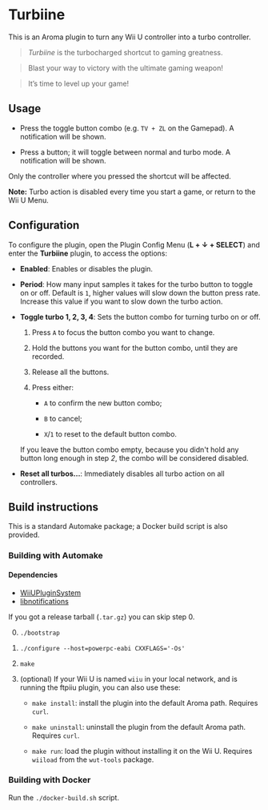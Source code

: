 # Turbiine

This is an Aroma plugin to turn any Wii U controller into a turbo controller.

> *Turbiine* is the turbocharged shortcut to gaming greatness.

> Blast your way to victory with the ultimate gaming weapon!

> It’s time to level up your game!


## Usage

- Press the toggle button combo (e.g. `TV + ZL` on the Gamepad). A notification will be
  shown.

- Press a button; it will toggle between normal and turbo mode. A notification will be
  shown.

Only the controller where you pressed the shortcut will be affected.

**Note:** Turbo action is disabled every time you start a game, or return to the Wii U Menu.


## Configuration

To configure the plugin, open the Plugin Config Menu (**L + ↓ + SELECT**) and enter the
**Turbiine** plugin, to access the options:

- **Enabled**: Enables or disables the plugin.

- **Period**: How many input samples it takes for the turbo button to toggle on or off. Default
  is `1`, higher values will slow down the button press rate. Increase this value if you
  want to slow down the turbo action.

- **Toggle turbo 1, 2, 3, 4**: Sets the button combo for turning turbo on or off.

  1. Press `A` to focus the button combo you want to change.

  2. Hold the buttons you want for the button combo, until they are recorded.

  3. Release all the buttons.

  4. Press either:

       - `A` to confirm the new button combo;

       - `B` to cancel;

       - `X`/`1` to reset to the default button combo.

  If you leave the button combo empty, because you didn't hold any button long enough in
  step *2*, the combo will be considered disabled.

- **Reset all turbos...**: Immediately disables all turbo action on all controllers.


## Build instructions

This is a standard Automake package; a Docker build script is also provided.


### Building with Automake

#### Dependencies

- [WiiUPluginSystem](https://github.com/wiiu-env/WiiUPluginSystem)
- [libnotifications](https://github.com/wiiu-env/libnotifications)

If you got a release tarball (`.tar.gz`) you can skip step 0.

0. `./bootstrap`

1. `./configure --host=powerpc-eabi CXXFLAGS='-Os'`

2. `make`

3. (optional) If your Wii U is named `wiiu` in your local network, and is running the
   ftpiiu plugin, you can also use these:

   - `make install`: install the plugin into the default Aroma path. Requires `curl`.

   - `make uninstall`: uninstall the plugin from the default Aroma path. Requires `curl`.

   - `make run`: load the plugin without installing it on the Wii U. Requires `wiiload`
     from the `wut-tools` package.


### Building with Docker

Run the `./docker-build.sh` script.
